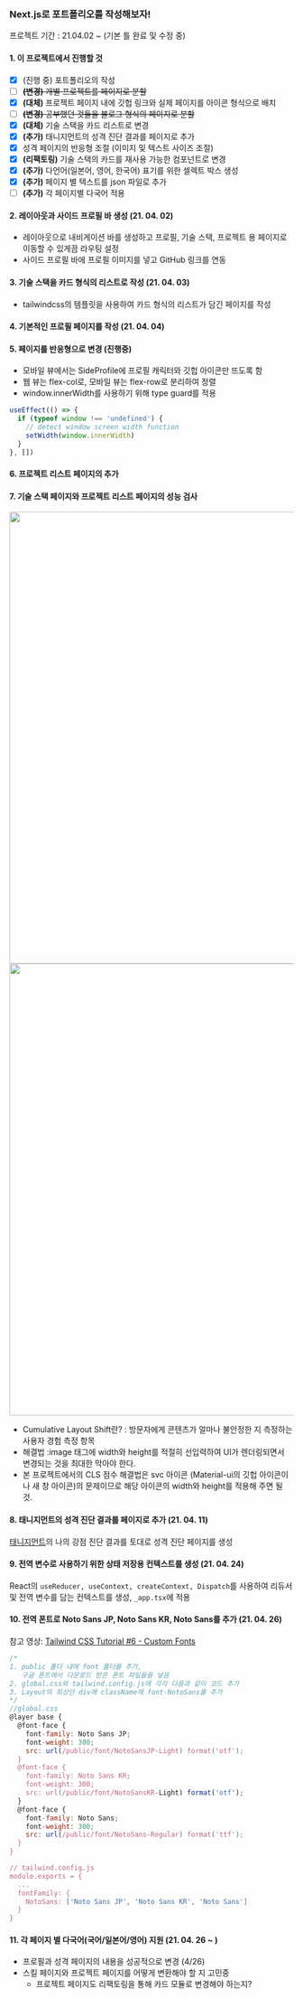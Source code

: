 ### Next.js로 포트폴리오를 작성해보자!

프로젝트 기간 : 21.04.02 ~ (기본 틀 완료 및 수정 중)

#### 1. 이 프로젝트에서 진행할 것

- [x] (진행 중) 포트폴리오의 작성
- [ ] ~~**(변경)** 개별 프로젝트를 페이지로 분할~~
- [x] **(대체)** 프로젝트 페이지 내에 깃헙 링크와 실제 페이지를 아이콘 형식으로 배치
- [ ] ~~**(변경)** 공부했던 것들을 블로그 형식의 페이지로 분할~~
- [x] **(대체)** 기술 스택을 카드 리스트로 변경
- [x] **(추가)** 태니지먼트의 성격 진단 결과를 페이지로 추가
- [x] 성격 페이지의 반응형 조절 (이미지 및 텍스트 사이즈 조절)
- [x] **(리팩토링)** 기술 스택의 카드를 재사용 가능한 컴포넌트로 변경
- [x] **(추가)** 다언어(일본어, 영어, 한국어) 표기를 위한 셀렉트 박스 생성
- [x] **(추가)** 페이지 별 텍스트를 json 파일로 추가
- [ ] **(추가)** 각 페이지별 다국어 적용

#### 2. 레이아웃과 사이드 프로필 바 생성 (21. 04. 02)

- 레이아웃으로 내비게이션 바를 생성하고 프로필, 기술 스택, 프로젝트 용 페이지로 이동할 수 있게끔 라우팅 설정
- 사이드 프로필 바에 프로필 이미지를 넣고 GitHub 링크를 연동

#### 3. 기술 스택을 카드 형식의 리스트로 작성 (21. 04. 03)

- tailwindcss의 템플릿을 사용하여 카드 형식의 리스트가 담긴 페이지를 작성

#### 4. 기본적인 프로필 페이지를 작성 (21. 04. 04)

#### 5. 페이지를 반응형으로 변경 (진행중)

- 모바일 뷰에서는 SideProfile에 프로필 캐릭터와 깃헙 아이콘만 뜨도록 함
- 웹 뷰는 flex-col로, 모바일 뷰는 flex-row로 분리하여 정렬
- window.innerWidth를 사용하기 위해 type guard를 적용

```javascript
useEffect(() => {
  if (typeof window !== 'undefined') {
    // detect window screen width function
    setWidth(window.innerWidth)
  }
}, [])
```

#### 6. 프로젝트 리스트 페이지의 추가

#### 7. 기술 스택 페이지와 프로젝트 리스트 페이지의 성능 검사

   <image src="https://user-images.githubusercontent.com/67398691/113690692-a47a2b80-9706-11eb-8b0c-f581791b95d3.png" width="800"/>

   <image src="https://user-images.githubusercontent.com/67398691/113690785-bc51af80-9706-11eb-89f8-b53c84337d0f.png" width="800"/>

- Cumulative Layout Shift란? : 방문자에게 콘텐츠가 얼마나 불안정한 지 측정하는 사용자 경험 측정 항목
- 해결법 :image 태그에 width와 height를 적절히 선입력하여 UI가 렌더링되면서 변경되는 것을 최대한 막아야 한다.
- 본 프로젝트에서의 CLS 점수 해결법은 svc 아이콘 (Material-ui의 깃헙 아이콘이나 새 창 아이콘)의 문제이므로 해당 아이콘의 width와 height를 적용해 주면 될 것.

#### 8. 태니지먼트의 성격 진단 결과를 페이지로 추가 (21. 04. 11)

[태니지먼트](https://www.tanagement.co.kr/home/main)의 나의 강점 진단 결과를 토대로 성격 진단 페이지를 생성

#### 9. 전역 변수로 사용하기 위한 상태 저장용 컨텍스트를 생성 (21. 04. 24)

React의 `useReducer, useContext, createContext, Dispatch`를 사용하여 리듀서 및 전역 변수를 담는 컨텍스트를 생성, `_app.tsx`에 적용

#### 10. 전역 폰트로 Noto Sans JP, Noto Sans KR, Noto Sans를 추가 (21. 04. 26)

참고 영상: [Tailwind CSS Tutorial #6 - Custom Fonts](https://www.youtube.com/watch?v=arfDRUIZOiw)

```javascript
/*
1. public 폴더 내에 font 폴더를 추가,
   구글 폰트에서 다운로드 받은 폰트 파일들을 넣음
2. global.css와 tailwind.config.js에 각각 다음과 같이 코드 추가
3. Layout의 최상단 div에 className에 font-NotoSans를 추가
*/
//global.css
@layer base {
  @font-face {
    font-family: Noto Sans JP;
    font-weight: 300;
    src: url(/public/font/NotoSansJP-Light) format('otf');
  }
  @font-face {
    font-family: Noto Sans KR;
    font-weight: 300;
    src: url(/public/font/NotoSansKR-Light) format('otf');
  }
  @font-face {
    font-family: Noto Sans;
    font-weight: 300;
    src: url(/public/font/NotoSans-Regular) format('ttf');
  }
}

// tailwind.config.js
module.exports = {
  ...
  fontFamily: {
    NotoSans: ['Noto Sans JP', 'Noto Sans KR', 'Noto Sans']
  }
}
```

#### 11. 각 페이지 별 다국어(국어/일본어/영어) 지원 (21. 04. 26 ~ )

- 프로필과 성격 페이지의 내용을 성공적으로 변경 (4/26)
- 스킬 페이지와 프로젝트 페이지를 어떻게 변환해야 할 지 고민중
  - 프로젝트 페이지도 리팩토링을 통해 카드 모듈로 변경해야 하는지?
